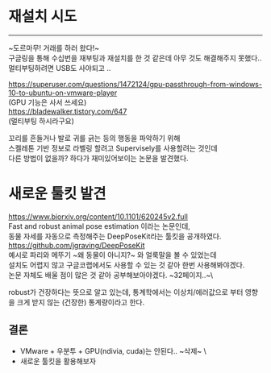 # 재설치 시도

-----------------------------
~도르마무! 거래를 하러 왔다!~ \
구글링을 통해 수십번을 재부팅과 재설치를 한 것 같은데 아무 것도 해결해주지 못했다..
멀티부팅하려면 USB도 사야되고 ..

https://superuser.com/questions/1472124/gpu-passthrough-from-windows-10-to-ubuntu-on-vmware-player \
(GPU 기능은 사서 쓰세요) \
https://bladewalker.tistory.com/647 \
(멀티부팅 하시라구요) 

꼬리를 흔들거나 발로 귀를 긁는 등의 행동을 파악하기 위해 \
스켈레톤 기반 정보로 라벨링 할려고 Supervisely를 사용할려는 것인데 \
다른 방법이 없을까? 하다가 재미있어보이는 논문을 발견했다.

# 새로운 툴킷 발견
https://www.biorxiv.org/content/10.1101/620245v2.full \
Fast and robust animal pose estimation 이라는 논문인데,\
동물 자세를 자동으로 측정해주는 DeepPoseKit라는 툴킷을 공개하였다.\
https://github.com/jgraving/DeepPoseKit \
예시로 파리와 메뚜기 ~왜 동물이 아니지?~ 와 얼룩말을 볼 수 있었는데\
설치도 어렵지 않고 구글코랩에서도 사용할 수 있는 것 같아 한번 사용해봐야겠다.\
논문 자체도 배울 점이 많은 것 같아 공부해보아야겠다. ~32페이지..~\

robust가 건장하다는 뜻으로 알고 있는데, 통계학에서는 이상치/에러값으로 부터 영향을 크게 받지 않는 (건장한) 통계량이라고 한다.

## 결론
- VMware + 우분투 + GPU(ndivia, cuda)는 안된다.. ~삭제~ \
- 새로운 툴킷을 활용해보자
       
